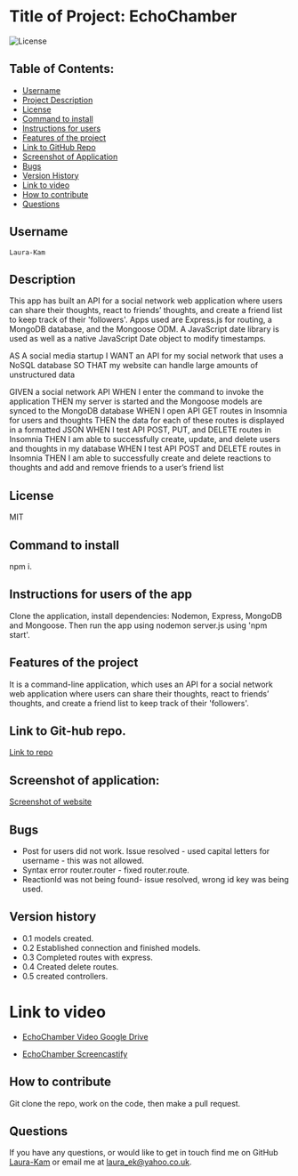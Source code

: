 # Title of Project: EchoChamber

![License](https://img.shields.io/badge/license-MIT-blue.svg)

## Table of Contents:

- [Username](#username)
- [Project Description](#description)
- [License](#license)
- [Command to install](#command-to-install)
- [Instructions for users](#instructions-for-users-of-the-app)
- [Features of the project](#features-of-the-project)
- [Link to GitHub Repo](#Link-to-Git-hub-repo.)
- [Screenshot of Application](#Screenshot-of-Application)
- [Bugs](#bugs)
- [Version History](#Version-history)
- [Link to video](#Link-to-video)
- [How to contribute](#how-to-contribute)
- [Questions](#questions)

## Username

    Laura-Kam

## Description

This app has built an API for a social network web application where users can share their thoughts, react to friends’ thoughts, and create a friend list to keep track of their 'followers'. Apps used are Express.js for routing, a MongoDB database, and the Mongoose ODM. A JavaScript date library is used as well as a native JavaScript Date object to modify timestamps.

AS A social media startup
I WANT an API for my social network that uses a NoSQL database
SO THAT my website can handle large amounts of unstructured data

GIVEN a social network API
WHEN I enter the command to invoke the application
THEN my server is started and the Mongoose models are synced to the MongoDB database
WHEN I open API GET routes in Insomnia for users and thoughts
THEN the data for each of these routes is displayed in a formatted JSON
WHEN I test API POST, PUT, and DELETE routes in Insomnia
THEN I am able to successfully create, update, and delete users and thoughts in my database
WHEN I test API POST and DELETE routes in Insomnia
THEN I am able to successfully create and delete reactions to thoughts and add and remove friends to a user’s friend list

## License

MIT

## Command to install

npm i.

## Instructions for users of the app

Clone the application, install dependencies: Nodemon, Express, MongoDB and Mongoose. Then run the app using nodemon server.js using 'npm start'.

## Features of the project

It is a command-line application, which uses an API for a social network web application where users can share their thoughts, react to friends’ thoughts, and create a friend list to keep track of their 'followers'.

## Link to Git-hub repo.

[Link to repo](https://github.com/Laura-Kam/EchoChamber/)

## Screenshot of application:

[Screenshot of website](https://github.com/Laura-Kam/EchoChamber/issues/1#issue-1437389159)

## Bugs

- Post for users did not work. Issue resolved - used capital letters for username - this was not allowed.
- Syntax error router.router - fixed router.route.
- ReactionId was not being found- issue resolved, wrong id key was being used.

## Version history

- 0.1 models created.
- 0.2 Established connection and finished models.
- 0.3 Completed routes with express.
- 0.4 Created delete routes.
- 0.5 created controllers.

# Link to video

- [EchoChamber Video Google Drive](https://drive.google.com/file/d/1quPyr04qlECHEYnzyIK2_QDlDc064rSl/view)

- [EchoChamber Screencastify](https://watch.screencastify.com/v/WmSWJcROgn9cd9LAN12u)

## How to contribute

Git clone the repo, work on the code, then make a pull request.

## Questions

If you have any questions, or would like to get in touch find me on GitHub [Laura-Kam](https://github.com/Laura-Kam)
or email me at laura_ek@yahoo.co.uk.
